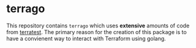 # terrago

This repository contains `terrago` which uses **extensive** amounts of code from [terratest](https://github.com/gruntwork-io/terratest). The primary reason for the creation of this package is to have a convienent way to interact with Terraform using golang.